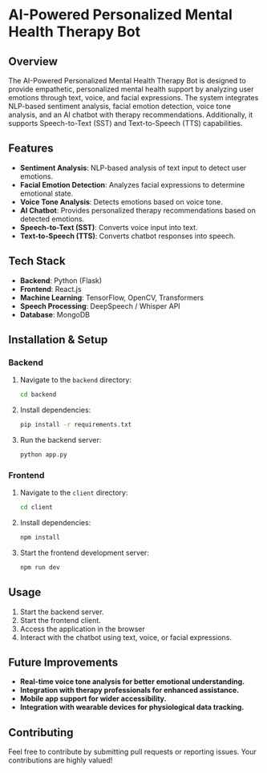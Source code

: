 # AI-Powered Personalized Mental Health Therapy Bot

## Overview
The AI-Powered Personalized Mental Health Therapy Bot is designed to provide empathetic, personalized mental health support by analyzing user emotions through text, voice, and facial expressions. The system integrates NLP-based sentiment analysis, facial emotion detection, voice tone analysis, and an AI chatbot with therapy recommendations. Additionally, it supports Speech-to-Text (SST) and Text-to-Speech (TTS) capabilities.

## Features
- **Sentiment Analysis**: NLP-based analysis of text input to detect user emotions.
- **Facial Emotion Detection**: Analyzes facial expressions to determine emotional state.
- **Voice Tone Analysis**: Detects emotions based on voice tone.
- **AI Chatbot**: Provides personalized therapy recommendations based on detected emotions.
- **Speech-to-Text (SST)**: Converts voice input into text.
- **Text-to-Speech (TTS)**: Converts chatbot responses into speech.

## Tech Stack
- **Backend**: Python (Flask)
- **Frontend**: React.js
- **Machine Learning**: TensorFlow, OpenCV, Transformers
- **Speech Processing**: DeepSpeech / Whisper API
- **Database**: MongoDB 

## Installation & Setup

### Backend
1. Navigate to the `backend` directory:
   ```sh
   cd backend
   ```
2. Install dependencies:
   ```sh
   pip install -r requirements.txt
   ```
3. Run the backend server:
   ```sh
   python app.py
   ```

### Frontend
1. Navigate to the `client` directory:
   ```sh
   cd client
   ```
2. Install dependencies:
   ```sh
   npm install
   ```
3. Start the frontend development server:
   ```sh
   npm run dev
   ```

## Usage
1. Start the backend server.
2. Start the frontend client.
3. Access the application in the browser
4. Interact with the chatbot using text, voice, or facial expressions.

## Future Improvements
- **Real-time voice tone analysis for better emotional understanding.**
- **Integration with therapy professionals for enhanced assistance.**
- **Mobile app support for wider accessibility.**
- **Integration with wearable devices for physiological data tracking.**

## Contributing
Feel free to contribute by submitting pull requests or reporting issues. Your contributions are highly valued!


